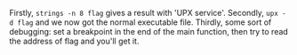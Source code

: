Firstly, `strings -n 8 flag` gives a result with 'UPX service'.
Secondly, `upx -d flag` and we now got the normal executable file.
Thirdly, some sort of debugging: set a breakpoint in the end of the main function, then try to read the address of flag and you'll get it.
